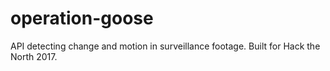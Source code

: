 # operation-goose
API detecting change and motion in surveillance footage. Built for Hack the North 2017.
